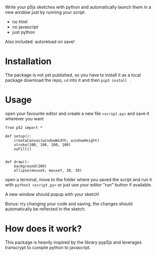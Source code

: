 Write your p5js sketches with python and automatically launch them in a new window just by running your script.
* no html
* no javascript
* just python

Also included: autoreload on save!

# Installation
The package is not yet published, so you have to install it as a local package
download the repo, `cd` into it and then
`pip3 install .`


# Usage

open your favourite editor and create a new file `<script.py>` and save it wherever you want

```
from p52 import *

def setup():
    createCanvas(windowWidth, windowHeight)
    stroke(100, 100, 100, 100)
    noFill()


def draw():
    background(100)
    ellipse(mouseX, mouseY, 30, 30)
```

open a terminal, move to the folder where you saved the script and run it with `python3 <script.py>` or just use your editor "run" button if available.

A new window should popup with your sketch!

Bonus: try changing your code and saving, the changes should automatically be reflected in the sketch.

# How does it work?
This package is heavily inspired by the library pyp5js and leverages transcrypt to compile python to javascript.